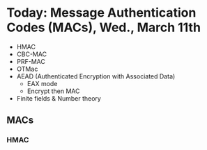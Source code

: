 Today: Message Authentication Codes (MACs), Wed., March 11th
============================================================

 - HMAC
 - CBC-MAC
 - PRF-MAC
 - OTMac
 - AEAD (Authenticated Encryption with Associated Data)
   + EAX mode
   + Encrypt then MAC
 - Finite fields & Number theory

MACs
----

### HMAC
